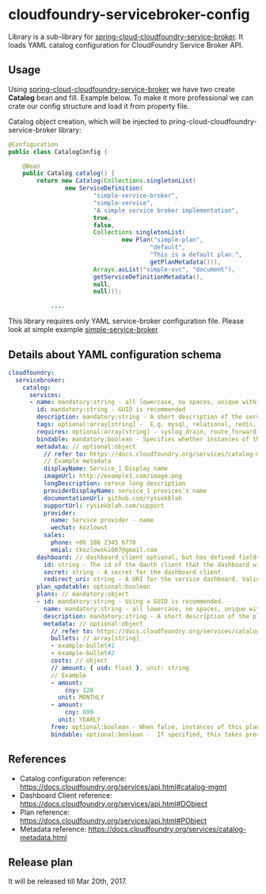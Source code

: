 # cloudfoundry-servicebroker-config
Library is a sub-library for [spring-cloud-cloudfoundry-service-broker](https://github.com/spring-cloud/spring-cloud-cloudfoundry-service-broker). It loads YAML catalog configuration for CloudFoundry Service Broker API.

## Usage

Using [spring-cloud-cloudfoundry-service-broker](https://github.com/spring-cloud/spring-cloud-cloudfoundry-service-broker) we have two create **Catalog** bean and fill. Example below. To make it more professional we can crate our config structure and load it from property file.

Catalog object creation, which will be injected to pring-cloud-cloudfoundry-service-broker library:
```Java
@Configuration
public class CatalogConfig {

	@Bean
	public Catalog catalog() {
		return new Catalog(Collections.singletonList(
				new ServiceDefinition(
						"simple-service-broker",
						"simple-service",
						"A simple service broker implementation",
						true,
						false,
						Collections.singletonList(
								new Plan("simple-plan",
										"default",
										"This is a default plan.",
										getPlanMetadata())),
						Arrays.asList("simple-svc", "document"),
						getServiceDefinitionMetadata(),
						null,
						null)));

            ....
```

This library requires only YAML service-broker configuration file. Please look at simple example [simple-service-broker](https://github.com/rysiekblah/cloudfoundry-servicebroker-config/tree/master/examples/simple-service-broker)

## Details about YAML configuration schema

```YAML
cloudfoundry:
  servicebroker:
    catalog:
      services:
      - name: mandatory:string - all lowercase, no spaces, unique within a platform marketplace.
        id: mandatory:string - GUID is recommended
        description: mandatory:string - A short description of the service.
        tags: optional:array[string] -  E.g. mysql, relational, redis, key-value, caching, messaging, amqp
        requires: optional:array[string] - syslog_drain, route_forwarding and volume_mount
        bindable: mandatory:boolean - Specifies whether instances of the service can be bound to app
        metadata: // optional:object
          // refer to: https://docs.cloudfoundry.org/services/catalog-metadata.html
          // Example metadata
          displayName: Service_1 Display name
          imageUrl: http://example1.com/image.png
          longDescription: servce long description
          providerDisplayName: service_1 provices's name
          documentationUrl: github.com/rysiekblah
          supportUrl: rysiekblah.com/support
          provider:
            name: Service provider - name
            wechat: kozlowst
          sales:
            phone: +86 186 2345 6778
            emial: tkozlowski007@gmail.com
        dashboard: // dashboard_client optional, but has defined fields
          id: string - The id of the Oauth client that the dashboard will use.
          secret: string - A secret for the dashboard client
          redirect_uri: string - A URI for the service dashboard. Validated by the OAuth token server when the dashboard requests a token.
        plan_updatable: optional:boolean
        plans: // mandatory:object
        - id: mandatory:string - Using a GUID is recommended.
          name: mandatory:string - all lowercase, no spaces, unique within the service
          description: mandatory:string - A short description of the plan.
          metadata: // optional:object
            // refer to: https://docs.cloudfoundry.org/services/catalog-metadata.html#plan-metadata-fields
            bullets: // array[string]
            - example-bullet#1
            - example-bullet#2
            costs: // object
            // amount: { usd: float }, unit: string
            // Example
            - amount:
                cny: 120
              unit: MONTHLY
            - amount:
                cny: 699
              unit: YEARLY
            free: optional:boolean - When false, instances of this plan have a cost. The default is true
            bindable: optional:boolean -  If specified, this takes precedence over the bindable attribute of the service.
```

## References

- Catalog configuration reference: https://docs.cloudfoundry.org/services/api.html#catalog-mgmt
- Dashboard Client reference: https://docs.cloudfoundry.org/services/api.html#DObject
- Plan reference: https://docs.cloudfoundry.org/services/api.html#PObject
- Metadata reference: https://docs.cloudfoundry.org/services/catalog-metadata.html

## Release plan

It will be released till Mar 20th, 2017.

